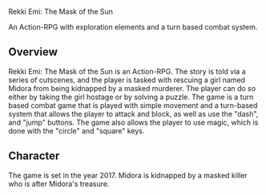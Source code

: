 Rekki Emi: The Mask of the Sun

An Action-RPG with exploration elements and a turn based combat system.

## Overview

Rekki Emi: The Mask of the Sun is an Action-RPG. The story is told via a series of cutscenes, and the player is tasked with rescuing a girl named Midora from being kidnapped by a masked murderer. The player can do so either by taking the girl hostage or by solving a puzzle. The game is a turn based combat game that is played with simple movement and a turn-based system that allows the player to attack and block, as well as use the "dash", and "jump" buttons. The game also allows the player to use magic, which is done with the "circle" and "square" keys.   
  
  
  

## Character

The game is set in the year 2017. Midora is kidnapped by a masked killer who is after Midora's treasure.

###